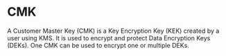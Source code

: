 # CMK<a name="kms_01_0005"></a>

A Customer Master Key \(CMK\) is a Key Encryption Key \(KEK\) created by a user using KMS. It is used to encrypt and protect Data Encryption Keys \(DEKs\). One CMK can be used to encrypt one or multiple DEKs.

